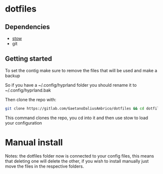 # dotfiles
## Dependencies
- [stow](https://www.gnu.org/software/stow/)
-  git
## Getting started
To set the contig make sure to remove the files that will be used and make a backup

So if you have a ~/.config/hyprland folder you should rename it to  ~/.config/hyprland.bak

Then clone the repo with:

```bash
git clone https://gitlab.com/GaetanoDaliusAmbrico/dotfiles && cd dotfiles && stow .
```
This command clones the repo, you cd into it and then use stow to load your configuration

# Manual install
Notes: the dotfiles folder now is connected to your config files, this means that deleting one will delete the other, if you wish to install manually just move the files in the respective folders.
